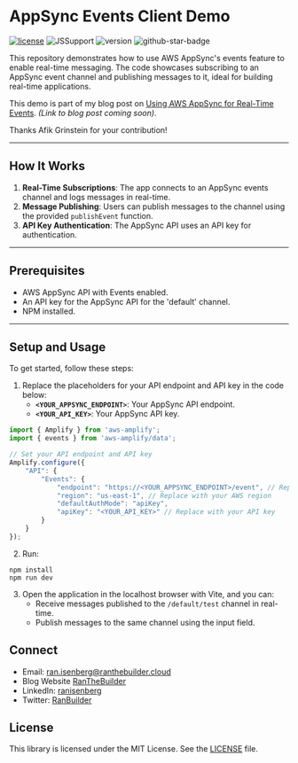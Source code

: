 # AppSync Events Client Demo

[![license](https://img.shields.io/github/license/ran-isenberg/appsync-events-client)](https://github.com/ran-isenberg/appsync-events-client/blob/master/LICENSE)
![JSSupport](https://img.shields.io/static/v1?message=Amplify&color=blue&style=flat-square&logo=javascript)
![version](https://img.shields.io/github/v/release/ran-isenberg/appsync-events-client)
![github-star-badge](https://img.shields.io/github/stars/ran-isenberg/appsync-events-client.svg?style=social)

This repository demonstrates how to use AWS AppSync's events feature to enable real-time messaging. The code showcases subscribing to an AppSync event channel and publishing messages to it, ideal for building real-time applications.

This demo is part of my blog post on [Using AWS AppSync for Real-Time Events](). *(Link to blog post coming soon)*.

Thanks Afik Grinstein for your contribution!

---

## How It Works

1. **Real-Time Subscriptions**: The app connects to an AppSync events channel and logs messages in real-time.
2. **Message Publishing**: Users can publish messages to the channel using the provided `publishEvent` function.
3. **API Key Authentication**: The AppSync API uses an API key for authentication.

---

## Prerequisites

- AWS AppSync API with Events enabled.
- An API key for the AppSync API for the 'default' channel.
- NPM installed.

---

## Setup and Usage

To get started, follow these steps:

1. Replace the placeholders for your API endpoint and API key in the code below:
   - **`<YOUR_APPSYNC_ENDPOINT>`**: Your AppSync API endpoint.
   - **`<YOUR_API_KEY>`**: Your AppSync API key.

```javascript
import { Amplify } from 'aws-amplify';
import { events } from 'aws-amplify/data';

// Set your API endpoint and API key
Amplify.configure({
    "API": {
        "Events": {
            "endpoint": "https://<YOUR_APPSYNC_ENDPOINT>/event", // Replace with your AppSync API endpoint
            "region": "us-east-1", // Replace with your AWS region
            "defaultAuthMode": "apiKey",
            "apiKey": "<YOUR_API_KEY>" // Replace with your API key
        }
    }
});
```

2. Run:

```shell
npm install
npm run dev
```

3. Open the application in the localhost browser with Vite, and you can:
   - Receive messages published to the `/default/test` channel in real-time.
   - Publish messages to the same channel using the input field.
  
## Connect

- Email: [ran.isenberg@ranthebuilder.cloud](mailto:ran.isenberg@ranthebuilder.cloud)
- Blog Website [RanTheBuilder](https://www.ranthebuilder.cloud)
- LinkedIn: [ranisenberg](https://www.linkedin.com/in/ranisenberg/)
- Twitter: [RanBuilder](https://twitter.com/RanBuilder)

## License

This library is licensed under the MIT License. See the [LICENSE](https://github.com/ran-isenberg/appsync-events-client/blob/main/LICENSE) file.
